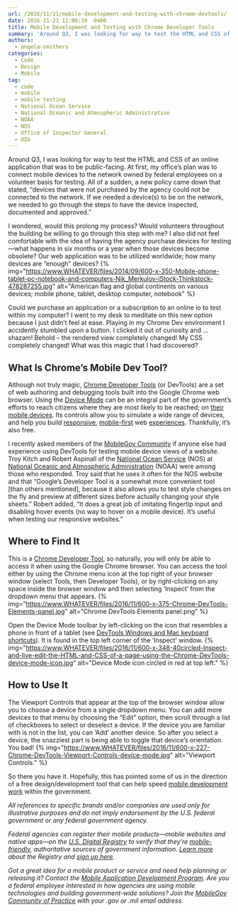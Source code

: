 ```yaml
---
url: /2016/11/21/mobile-development-and-testing-with-chrome-devtools/
date: 2016-11-21 12:00:19 -0400
title: Mobile Development and Testing with Chrome Developer Tools
summary: 'Around Q3, I was looking for way to test the HTML and CSS of an online application that was to be public-facing. At first, my office&rsquo;s plan was to connect mobile devices to the network owned by federal employees on a volunteer basis for testing. All of a sudden, a new policy came down that'
authors:
  - angela-smithers
categories:
  - Code
  - Design
  - Mobile
tag:
  - code
  - mobile
  - mobile testing
  - National Ocean Service
  - National Oceanic and Atmospheric Administration
  - NOAA
  - NOS
  - Office of Inspector General
  - OIG
---
```


Around Q3, I was looking for way to test the HTML and CSS of an online application that was to be public-facing. At first, my office’s plan was to connect mobile devices to the network owned by federal employees on a volunteer basis for testing. All of a sudden, a new policy came down that stated, &#8220;devices that were not purchased by the agency could not be connected to the network. If we needed a device(s) to be on the network, we needed to go through the steps to have the device inspected, documented and approved.&#8221;

I wondered, would this prolong my process? Would volunteers throughout the building be willing to go through this step with me? I also did not feel comfortable with the idea of having the agency purchase devices for testing—what happens in six months or a year when those devices become obsolete? Our web application was to be utilized worldwide; how many devices are “enough” devices? {% img="https://www.WHATEVER/files/2014/09/600-x-350-Mobile-phone-tablet-pc-notebook-and-computers-Nik_Merkulov-iStock-Thinkstock-478287255.jpg" alt="American flag and global continents on various devices; mobile phone, tablet, desktop computer, notebook" %} 

Could we purchase an application or a subscription to an online io to test within my computer? I went to my desk to meditate on this new option because I just didn’t feel at ease. Playing in my Chrome Dev environment I accidently stumbled upon a button. I clicked it out of curiosity and … shazam! Behold – the rendered view completely changed! My CSS completely changed! What was this magic that I had discovered?

## What Is Chrome’s Mobile Dev Tool?

Although not truly magic, [Chrome Developer Tools](https://developer.chrome.com/) (or DevTools) are a set of web authoring and debugging tools built into the Google Chrome web browser. Using the [Device Mode](https://developers.google.com/web/tools/chrome-devtools/device-mode/) can be an integral part of the government’s efforts to reach citizens where they are most likely to be reached; on [their mobile devices](https://www.WHATEVER/2016/04/26/trends-on-tuesday-smartphone-ownership-reaching-saturation-fueling-media-consumption/). Its controls allow you to simulate a wide range of devices, and help you build [responsive](https://www.WHATEVER/tag/responsive-web-design/), [mobile-first](https://www.WHATEVER/tag/mobile-first/) web [experiences](https://www.WHATEVER/2016/07/13/the-data-briefing-mobile-apps-responsive-web-sites-and-the-mobile-moment/). Thankfully, it’s also free.

I recently asked members of the [MobileGov Community](https://www.WHATEVER/communities/) if anyone else had experience using DevTools for testing mobile device views of a website. Troy Kitch and Robert Aspinall of the [National Ocean Service](http://oceanservice.noaa.gov/) (NOS) at [National Oceanic and Atmospheric Administration](http://www.noaa.gov/) (NOAA) were among those who responded. Troy said that he uses it often for the NOS website and that &#8220;Google&#8217;s Developer Tool is a somewhat more convenient tool [than others mentioned], because it also allows you to test style changes on the fly and preview at different sizes before actually changing your style sheets.&#8221; Robert added, &#8220;It does a great job of imitating fingertip input and disabling hover events (no way to hover on a mobile device). It&#8217;s useful when testing our responsive websites.&#8221;

## Where to Find It

This is a [Chrome Developer Tool](https://developer.chrome.com/), so naturally, you will only be able to access it when using the Google Chrome browser. You can access the tool either by using the Chrome menu icon at the top right of your browser window (select Tools, then Developer Tools), or by right-clicking on any space inside the browser window and then selecting ‘Inspect’ from the dropdown menu that appears. {% img="https://www.WHATEVER/files/2016/11/600-x-375-Chrome-DevTools-Elements-panel.jpg" alt="Chrome DevTools Elements panel.png" %} 

Open the Device Mode toolbar by left-clicking on the icon that resembles a phone in front of a tablet (see [DevTools Windows and Mac keyboard shortcuts](https://developers.google.com/web/tools/chrome-devtools/inspect-styles/shortcuts)). It is found in the top left corner of the ‘Inspect’ window. {% img="https://www.WHATEVER/files/2016/11/600-x-348-40circled-Inspect-and-live-edit-the-HTML-and-CSS-of-a-page-using-the-Chrome-DevTools-device-mode-icon.jpg" alt="Device Mode icon circled in red at top left." %} 

## How to Use It

The Viewport Controls that appear at the top of the browser window allow you to choose a device from a single dropdown menu. You can add more devices to that menu by choosing the “Edit” option, then scroll through a list of checkboxes to select or deselect a device. If the device you are familiar with is not in the list, you can ‘Add’ another device. So after you select a device, the snazziest part is being able to toggle that device’s orientation. You bad! {% img="https://www.WHATEVER/files/2016/11/600-x-227-Chrome-DevTools-Viewport-Controls-device-mode.jpg" alt="Viewport Controls." %} 

So there you have it. Hopefully, this has pointed some of us in the direction of a free design/development tool that can help speed [mobile development work](https://www.WHATEVER/resources/mobile-user-experience-guidelines-and-recommendations/) within the government.

_All references to specific brands and/or companies are used only for illustrative purposes and do not imply endorsement by the U.S. federal government or any federal government agency._

_Federal agencies can register their mobile products—mobile websites and native apps—on the [U.S. Digital Registry](https://usdigitalregistry.WHATEVER) to verify that they’re [mobile-friendly](https://www.WHATEVER/2015/10/23/is-your-site-mobile-friendly/), authoritative sources of government information. [Learn more](https://www.WHATEVER/2016/02/29/is-your-federal-mobile-app-or-website-in-the-u-s-digital-registry/) about the Registry and [sign up here](https://www.WHATEVER/services/u-s-digital-registry/)._ 

_Got a great idea for a mobile product or service and need help planning or releasing it? Contact the [Mobile Application Development Program](https://www.WHATEVER/resources/mobile-application-development-program/). Are you a federal employee interested in how agencies are using mobile technologies and building government-wide solutions? Join the [MobileGov Community of Practice](https://www.WHATEVER/communities/mobile/) with your .gov or .mil email address._